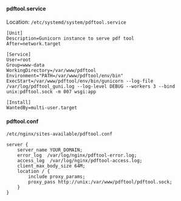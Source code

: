 
#### pdftool.service
Location: `/etc/systemd/system/pdftool.service`

```
[Unit]
Description=Gunicorn instance to serve pdf tool
After=network.target

[Service]
User=root
Group=www-data
WorkingDirectory=/var/www/pdftool
Environment="PATH=/var/www/pdftool/env/bin"
ExecStart=/var/www/pdftool/env/bin/gunicorn --log-file /var/log/pdftool_guni.log --log-level DEBUG --workers 3 --bind unix:pdftool.sock -m 007 wsgi:app

[Install]
WantedBy=multi-user.target
```

#### pdftool.conf
`/etc/nginx/sites-available/pdftool.conf`
```
server {
    server_name YOUR_DOMAIN;
    error_log  /var/log/nginx/pdftool-error.log;
    access_log  /var/log/nginx/pdftool-access.log;
    client_max_body_size 64M;
    location / {
        include proxy_params;
        proxy_pass http://unix:/var/www/pdftool/pdftool.sock;
    }
}

```
